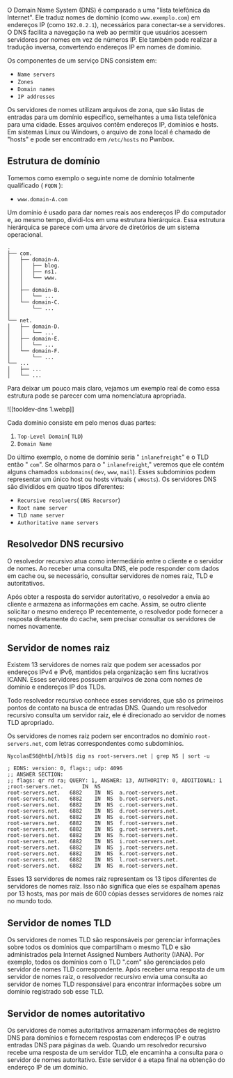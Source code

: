O Domain Name System (DNS) é comparado a uma "lista telefônica da Internet". Ele traduz nomes de domínio (como `www.exemplo.com`) em endereços IP (como `192.0.2.1`), necessários para conectar-se a servidores. O DNS facilita a navegação na web ao permitir que usuários acessem servidores por nomes em vez de números IP. Ele também pode realizar a tradução inversa, convertendo endereços IP em nomes de domínio.

Os componentes de um serviço DNS consistem em:
- `Name servers`
- `Zones`
- `Domain names`
- `IP addresses`

Os servidores de nomes utilizam arquivos de zona, que são listas de entradas para um domínio específico, semelhantes a uma lista telefônica para uma cidade. Esses arquivos contêm endereços IP, domínios e hosts. Em sistemas Linux ou Windows, o arquivo de zona local é chamado de "hosts" e pode ser encontrado em `/etc/hosts` no Pwnbox.

## Estrutura de domínio

Tomemos como exemplo o seguinte nome de domínio totalmente qualificado ( `FQDN` ):

- `www.domain-A.com`

Um domínio é usado para dar nomes reais aos endereços IP do computador e, ao mesmo tempo, dividi-los em uma estrutura hierárquica. Essa estrutura hierárquica se parece com uma árvore de diretórios de um sistema operacional.

```shell-session
.
├── com.
│   ├── domain-A.
│   │   ├── blog.
│   │   ├── ns1.
│   │   └── www.
│   │ 
│   ├── domain-B.
│   │   └── ...
│   └── domain-C.
│       └── ...
│
└── net.
│   ├── domain-D.
│   │   └── ...
│   ├── domain-E.
│   │   └── ...
│   └── domain-F.
│       └── ...
└── ...
│   ├── ...
│   └── ...
```

Para deixar um pouco mais claro, vejamos um exemplo real de como essa estrutura pode se parecer com uma nomenclatura apropriada.

![[tooldev-dns 1.webp]]

Cada domínio consiste em pelo menos duas partes:

1. `Top-Level Domain`( `TLD`)
2. `Domain Name`

Do último exemplo, o nome de domínio seria " `inlanefreight`" e o TLD então " `com`". Se olharmos para o " `inlanefreight`," veremos que ele contém alguns chamados `subdomains`( `dev`, `www`, `mail`). Esses subdomínios podem representar um único host ou hosts virtuais ( `vHosts`). Os servidores DNS são divididos em quatro tipos diferentes:

- `Recursive resolvers`( `DNS Recursor`)
- `Root name server`
- `TLD name server`
- `Authoritative name servers`

## Resolvedor DNS recursivo

O resolvedor recursivo atua como intermediário entre o cliente e o servidor de nomes. Ao receber uma consulta DNS, ele pode responder com dados em cache ou, se necessário, consultar servidores de nomes raiz, TLD e autoritativos.

Após obter a resposta do servidor autoritativo, o resolvedor a envia ao cliente e armazena as informações em cache. Assim, se outro cliente solicitar o mesmo endereço IP recentemente, o resolvedor pode fornecer a resposta diretamente do cache, sem precisar consultar os servidores de nomes novamente.

## Servidor de nomes raiz

Existem 13 servidores de nomes raiz que podem ser acessados por endereços IPv4 e IPv6, mantidos pela organização sem fins lucrativos ICANN. Esses servidores possuem arquivos de zona com nomes de domínio e endereços IP dos TLDs.

Todo resolvedor recursivo conhece esses servidores, que são os primeiros pontos de contato na busca de entradas DNS. Quando um resolvedor recursivo consulta um servidor raiz, ele é direcionado ao servidor de nomes TLD apropriado.

Os servidores de nomes raiz podem ser encontrados no domínio `root-servers.net`, com letras correspondentes como subdomínios.

```shell-session
NycolasES6@htb[/htb]$ dig ns root-servers.net | grep NS | sort -u                                                                          

; EDNS: version: 0, flags:; udp: 4096
;; ANSWER SECTION:
;; flags: qr rd ra; QUERY: 1, ANSWER: 13, AUTHORITY: 0, ADDITIONAL: 1
;root-servers.net.		IN	NS
root-servers.net.	6882	IN	NS	a.root-servers.net.
root-servers.net.	6882	IN	NS	b.root-servers.net.
root-servers.net.	6882	IN	NS	c.root-servers.net.
root-servers.net.	6882	IN	NS	d.root-servers.net.
root-servers.net.	6882	IN	NS	e.root-servers.net.
root-servers.net.	6882	IN	NS	f.root-servers.net.
root-servers.net.	6882	IN	NS	g.root-servers.net.
root-servers.net.	6882	IN	NS	h.root-servers.net.
root-servers.net.	6882	IN	NS	i.root-servers.net.
root-servers.net.	6882	IN	NS	j.root-servers.net.
root-servers.net.	6882	IN	NS	k.root-servers.net.
root-servers.net.	6882	IN	NS	l.root-servers.net.
root-servers.net.	6882	IN	NS	m.root-servers.net.
```

Esses 13 servidores de nomes raiz representam os 13 tipos diferentes de servidores de nomes raiz. Isso não significa que eles se espalham apenas por 13 hosts, mas por mais de 600 cópias desses servidores de nomes raiz no mundo todo.

## Servidor de nomes TLD

Os servidores de nomes TLD são responsáveis por gerenciar informações sobre todos os domínios que compartilham o mesmo TLD e são administrados pela Internet Assigned Numbers Authority (IANA). Por exemplo, todos os domínios com o TLD ".com" são gerenciados pelo servidor de nomes TLD correspondente. Após receber uma resposta de um servidor de nomes raiz, o resolvedor recursivo envia uma consulta ao servidor de nomes TLD responsável para encontrar informações sobre um domínio registrado sob esse TLD.

## Servidor de nomes autoritativo

Os servidores de nomes autoritativos armazenam informações de registro DNS para domínios e fornecem respostas com endereços IP e outras entradas DNS para páginas da web. Quando um resolvedor recursivo recebe uma resposta de um servidor TLD, ele encaminha a consulta para o servidor de nomes autoritativo. Este servidor é a etapa final na obtenção do endereço IP de um domínio.






